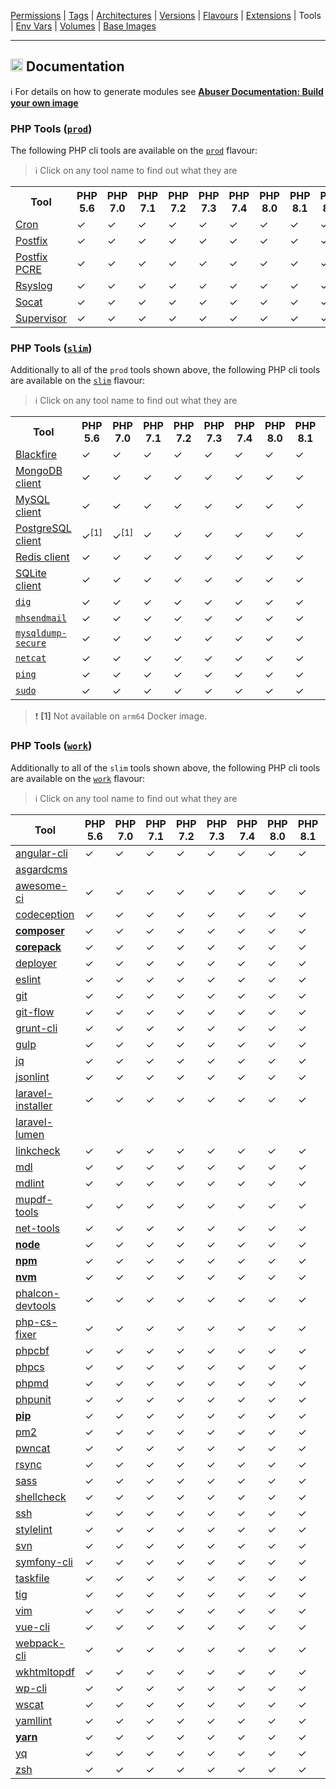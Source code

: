 [Permissions](syncronize-file-permissions.md) |
[Tags](docker-tags.md) |
[Architectures](supported-architectures.md) |
[Versions](php-versions.md) |
[Flavours](flavours.md) |
[Extensions](php-modules.md) |
Tools |
[Env Vars](docker-env-variables.md) |
[Volumes](docker-volumes.md) |
[Base Images](base-images.md)

---

<h2><img name="Documentation" title="Documentation" width="20" src="https://github.com/devilbox/artwork/raw/master/submissions_logo/cytopia/01/png/logo_64_trans.png"> Documentation</h2>


:information_source: For details on how to generate modules see **[Abuser Documentation: Build your own image](../doc/abuser/README.md)**<br/>


### PHP Tools ([`prod`](flavours.md#prod))

The following PHP cli tools are available on the [`prod`](flavours.md#prod) flavour:

> :information_source: Click on any tool name to find out what they are

<table>
 <tr>
   <th>Tool</th>
   <th>PHP 5.6</th>
   <th>PHP 7.0</th>
   <th>PHP 7.1</th>
   <th>PHP 7.2</th>
   <th>PHP 7.3</th>
   <th>PHP 7.4</th>
   <th>PHP 8.0</th>
   <th>PHP 8.1</th>
   <th>PHP 8.2</th>
   <th>PHP 8.3</th>
   <th>PHP 8.4</th>
 </tr>
 <tr>
  <td><a target="_blank" href="https://linux.die.net/man/8/cron">Cron</a></td>
  <td class="tool_prod_cron_5.6">✓</td>
  <td class="tool_prod_cron_7.0">✓</td>
  <td class="tool_prod_cron_7.1">✓</td>
  <td class="tool_prod_cron_7.2">✓</td>
  <td class="tool_prod_cron_7.3">✓</td>
  <td class="tool_prod_cron_7.4">✓</td>
  <td class="tool_prod_cron_8.0">✓</td>
  <td class="tool_prod_cron_8.1">✓</td>
  <td class="tool_prod_cron_8.2">✓</td>
  <td class="tool_prod_cron_8.3">✓</td>
  <td class="tool_prod_cron_8.4">✓</td>
 </tr>
 <tr>
  <td><a target="_blank" href="http://www.postfix.org/">Postfix</a></td>
  <td class="tool_prod_postfix_5.6">✓</td>
  <td class="tool_prod_postfix_7.0">✓</td>
  <td class="tool_prod_postfix_7.1">✓</td>
  <td class="tool_prod_postfix_7.2">✓</td>
  <td class="tool_prod_postfix_7.3">✓</td>
  <td class="tool_prod_postfix_7.4">✓</td>
  <td class="tool_prod_postfix_8.0">✓</td>
  <td class="tool_prod_postfix_8.1">✓</td>
  <td class="tool_prod_postfix_8.2">✓</td>
  <td class="tool_prod_postfix_8.3">✓</td>
  <td class="tool_prod_postfix_8.4">✓</td>
 </tr>
 <tr>
  <td><a target="_blank" href="http://www.postfix.org/pcre_table.5.html">Postfix PCRE</a></td>
  <td class="tool_prod_postfix_pcre_5.6">✓</td>
  <td class="tool_prod_postfix_pcre_7.0">✓</td>
  <td class="tool_prod_postfix_pcre_7.1">✓</td>
  <td class="tool_prod_postfix_pcre_7.2">✓</td>
  <td class="tool_prod_postfix_pcre_7.3">✓</td>
  <td class="tool_prod_postfix_pcre_7.4">✓</td>
  <td class="tool_prod_postfix_pcre_8.0">✓</td>
  <td class="tool_prod_postfix_pcre_8.1">✓</td>
  <td class="tool_prod_postfix_pcre_8.2">✓</td>
  <td class="tool_prod_postfix_pcre_8.3">✓</td>
  <td class="tool_prod_postfix_pcre_8.4">✓</td>
 </tr>
 <tr>
  <td><a target="_blank" href="https://www.rsyslog.com/">Rsyslog</a></td>
  <td class="tool_prod_rsyslog_5.6">✓</td>
  <td class="tool_prod_rsyslog_7.0">✓</td>
  <td class="tool_prod_rsyslog_7.1">✓</td>
  <td class="tool_prod_rsyslog_7.2">✓</td>
  <td class="tool_prod_rsyslog_7.3">✓</td>
  <td class="tool_prod_rsyslog_7.4">✓</td>
  <td class="tool_prod_rsyslog_8.0">✓</td>
  <td class="tool_prod_rsyslog_8.1">✓</td>
  <td class="tool_prod_rsyslog_8.2">✓</td>
  <td class="tool_prod_rsyslog_8.3">✓</td>
  <td class="tool_prod_rsyslog_8.4">✓</td>
 </tr>
 <tr>
  <td><a target="_blank" href="http://www.dest-unreach.org/socat/">Socat</a></td>
  <td class="tool_prod_socat_5.6">✓</td>
  <td class="tool_prod_socat_7.0">✓</td>
  <td class="tool_prod_socat_7.1">✓</td>
  <td class="tool_prod_socat_7.2">✓</td>
  <td class="tool_prod_socat_7.3">✓</td>
  <td class="tool_prod_socat_7.4">✓</td>
  <td class="tool_prod_socat_8.0">✓</td>
  <td class="tool_prod_socat_8.1">✓</td>
  <td class="tool_prod_socat_8.2">✓</td>
  <td class="tool_prod_socat_8.3">✓</td>
  <td class="tool_prod_socat_8.4">✓</td>
 </tr>
 <tr>
  <td><a target="_blank" href="http://supervisord.org/">Supervisor</a></td>
  <td class="tool_prod_supervisor_5.6">✓</td>
  <td class="tool_prod_supervisor_7.0">✓</td>
  <td class="tool_prod_supervisor_7.1">✓</td>
  <td class="tool_prod_supervisor_7.2">✓</td>
  <td class="tool_prod_supervisor_7.3">✓</td>
  <td class="tool_prod_supervisor_7.4">✓</td>
  <td class="tool_prod_supervisor_8.0">✓</td>
  <td class="tool_prod_supervisor_8.1">✓</td>
  <td class="tool_prod_supervisor_8.2">✓</td>
  <td class="tool_prod_supervisor_8.3">✓</td>
  <td class="tool_prod_supervisor_8.4">✓</td>
 </tr>
</table>


### PHP Tools ([`slim`](flavours.md#slim))

Additionally to all of the `prod` tools shown above, the following PHP cli tools are available on the [`slim`](flavours.md#slim) flavour:

> :information_source: Click on any tool name to find out what they are

<table>
 <tr>
   <th>Tool</th>
   <th>PHP 5.6</th>
   <th>PHP 7.0</th>
   <th>PHP 7.1</th>
   <th>PHP 7.2</th>
   <th>PHP 7.3</th>
   <th>PHP 7.4</th>
   <th>PHP 8.0</th>
   <th>PHP 8.1</th>
   <th>PHP 8.2</th>
   <th>PHP 8.3</th>
   <th>PHP 8.4</th>
 </tr>
 <tr>
  <td><a target="_blank" href="https://blackfire.io/docs/introduction">Blackfire</a></td>
  <td class="tool_slim_blackfire_5.6">✓</td>
  <td class="tool_slim_blackfire_7.0">✓</td>
  <td class="tool_slim_blackfire_7.1">✓</td>
  <td class="tool_slim_blackfire_7.2">✓</td>
  <td class="tool_slim_blackfire_7.3">✓</td>
  <td class="tool_slim_blackfire_7.4">✓</td>
  <td class="tool_slim_blackfire_8.0">✓</td>
  <td class="tool_slim_blackfire_8.1">✓</td>
  <td class="tool_slim_blackfire_8.2">✓</td>
  <td class="tool_slim_blackfire_8.3">✓</td>
  <td class="tool_slim_blackfire_8.4">✓</td>
 </tr>
 <tr>
  <td><a target="_blank" href="https://www.mongodb.com/docs/v4.4/mongo/">MongoDB client</a></td>
  <td class="tool_slim_mongo_5.6">✓</td>
  <td class="tool_slim_mongo_7.0">✓</td>
  <td class="tool_slim_mongo_7.1">✓</td>
  <td class="tool_slim_mongo_7.2">✓</td>
  <td class="tool_slim_mongo_7.3">✓</td>
  <td class="tool_slim_mongo_7.4">✓</td>
  <td class="tool_slim_mongo_8.0">✓</td>
  <td class="tool_slim_mongo_8.1">✓</td>
  <td class="tool_slim_mongo_8.2">✓</td>
  <td class="tool_slim_mongo_8.3">✓</td>
  <td class="tool_slim_mongo_8.4">✓</td>
 </tr>
 <tr>
  <td><a target="_blank" href="https://dev.mysql.com/doc/refman/8.0/en/mysql.html">MySQL client</a></td>
  <td class="tool_slim_mysql_5.6">✓</td>
  <td class="tool_slim_mysql_7.0">✓</td>
  <td class="tool_slim_mysql_7.1">✓</td>
  <td class="tool_slim_mysql_7.2">✓</td>
  <td class="tool_slim_mysql_7.3">✓</td>
  <td class="tool_slim_mysql_7.4">✓</td>
  <td class="tool_slim_mysql_8.0">✓</td>
  <td class="tool_slim_mysql_8.1">✓</td>
  <td class="tool_slim_mysql_8.2">✓</td>
  <td class="tool_slim_mysql_8.3">✓</td>
  <td class="tool_slim_mysql_8.4">✓</td>
 </tr>
 <tr>
  <td><a target="_blank" href="https://www.postgresql.org/docs/current/reference-client.html">PostgreSQL client</a></td>
  <td class="tool_slim_pgsql_5.6">✓<sup>[1]</sup></td>
  <td class="tool_slim_pgsql_7.0">✓<sup>[1]</sup></td>
  <td class="tool_slim_pgsql_7.1">✓</td>
  <td class="tool_slim_pgsql_7.2">✓</td>
  <td class="tool_slim_pgsql_7.3">✓</td>
  <td class="tool_slim_pgsql_7.4">✓</td>
  <td class="tool_slim_pgsql_8.0">✓</td>
  <td class="tool_slim_pgsql_8.1">✓</td>
  <td class="tool_slim_pgsql_8.2">✓</td>
  <td class="tool_slim_pgsql_8.3">✓</td>
  <td class="tool_slim_pgsql_8.4">✓</td>
 </tr>
 <tr>
  <td><a target="_blank" href="https://redis.io/docs/manual/cli/">Redis client</a></td>
  <td class="tool_slim_redis_5.6">✓</td>
  <td class="tool_slim_redis_7.0">✓</td>
  <td class="tool_slim_redis_7.1">✓</td>
  <td class="tool_slim_redis_7.2">✓</td>
  <td class="tool_slim_redis_7.3">✓</td>
  <td class="tool_slim_redis_7.4">✓</td>
  <td class="tool_slim_redis_8.0">✓</td>
  <td class="tool_slim_redis_8.1">✓</td>
  <td class="tool_slim_redis_8.2">✓</td>
  <td class="tool_slim_redis_8.3">✓</td>
  <td class="tool_slim_redis_8.4">✓</td>
 </tr>
 <tr>
  <td><a target="_blank" href="https://www.sqlite.org/cli.html">SQLite client</a></td>
  <td class="tool_slim_sqlite_5.6">✓</td>
  <td class="tool_slim_sqlite_7.0">✓</td>
  <td class="tool_slim_sqlite_7.1">✓</td>
  <td class="tool_slim_sqlite_7.2">✓</td>
  <td class="tool_slim_sqlite_7.3">✓</td>
  <td class="tool_slim_sqlite_7.4">✓</td>
  <td class="tool_slim_sqlite_8.0">✓</td>
  <td class="tool_slim_sqlite_8.1">✓</td>
  <td class="tool_slim_sqlite_8.2">✓</td>
  <td class="tool_slim_sqlite_8.3">✓</td>
  <td class="tool_slim_sqlite_8.4">✓</td>
 </tr>
 <tr>
  <td><a target="_blank" href="https://linux.die.net/man/1/dig"><code>dig</code></a></td>
  <td class="tool_slim_dig_5.6">✓</td>
  <td class="tool_slim_dig_7.0">✓</td>
  <td class="tool_slim_dig_7.1">✓</td>
  <td class="tool_slim_dig_7.2">✓</td>
  <td class="tool_slim_dig_7.3">✓</td>
  <td class="tool_slim_dig_7.4">✓</td>
  <td class="tool_slim_dig_8.0">✓</td>
  <td class="tool_slim_dig_8.1">✓</td>
  <td class="tool_slim_dig_8.2">✓</td>
  <td class="tool_slim_dig_8.3">✓</td>
  <td class="tool_slim_dig_8.4">✓</td>
 </tr>
 <tr>
  <td><a target="_blank" href="https://github.com/devilbox/mhsendmail/"><code>mhsendmail</code></a></td>
  <td class="tool_slim_mhsendmail_5.6">✓</td>
  <td class="tool_slim_mhsendmail_7.0">✓</td>
  <td class="tool_slim_mhsendmail_7.1">✓</td>
  <td class="tool_slim_mhsendmail_7.2">✓</td>
  <td class="tool_slim_mhsendmail_7.3">✓</td>
  <td class="tool_slim_mhsendmail_7.4">✓</td>
  <td class="tool_slim_mhsendmail_8.0">✓</td>
  <td class="tool_slim_mhsendmail_8.1">✓</td>
  <td class="tool_slim_mhsendmail_8.2">✓</td>
  <td class="tool_slim_mhsendmail_8.3">✓</td>
  <td class="tool_slim_mhsendmail_8.4">✓</td>
 </tr>
 <tr>
  <td><a target="_blank" href="https://mysqldump-secure.org/"><code>mysqldump-secure</code></a></td>
  <td class="tool_slim_mysqldump_secure_5.6">✓</td>
  <td class="tool_slim_mysqldump_secure_7.0">✓</td>
  <td class="tool_slim_mysqldump_secure_7.1">✓</td>
  <td class="tool_slim_mysqldump_secure_7.2">✓</td>
  <td class="tool_slim_mysqldump_secure_7.3">✓</td>
  <td class="tool_slim_mysqldump_secure_7.4">✓</td>
  <td class="tool_slim_mysqldump_secure_8.0">✓</td>
  <td class="tool_slim_mysqldump_secure_8.1">✓</td>
  <td class="tool_slim_mysqldump_secure_8.2">✓</td>
  <td class="tool_slim_mysqldump_secure_8.3">✓</td>
  <td class="tool_slim_mysqldump_secure_8.4">✓</td>
 </tr>
 <tr>
  <td><a target="_blank" href="https://linux.die.net/man/1/nc"><code>netcat</code></a></td>
  <td class="tool_slim_netcat_5.6">✓</td>
  <td class="tool_slim_netcat_7.0">✓</td>
  <td class="tool_slim_netcat_7.1">✓</td>
  <td class="tool_slim_netcat_7.2">✓</td>
  <td class="tool_slim_netcat_7.3">✓</td>
  <td class="tool_slim_netcat_7.4">✓</td>
  <td class="tool_slim_netcat_8.0">✓</td>
  <td class="tool_slim_netcat_8.1">✓</td>
  <td class="tool_slim_netcat_8.2">✓</td>
  <td class="tool_slim_netcat_8.3">✓</td>
  <td class="tool_slim_netcat_8.4">✓</td>
 </tr>
 <tr>
  <td><a target="_blank" href="https://linux.die.net/man/8/ping"><code>ping</code></a></td>
  <td class="tool_slim_ping_5.6">✓</td>
  <td class="tool_slim_ping_7.0">✓</td>
  <td class="tool_slim_ping_7.1">✓</td>
  <td class="tool_slim_ping_7.2">✓</td>
  <td class="tool_slim_ping_7.3">✓</td>
  <td class="tool_slim_ping_7.4">✓</td>
  <td class="tool_slim_ping_8.0">✓</td>
  <td class="tool_slim_ping_8.1">✓</td>
  <td class="tool_slim_ping_8.2">✓</td>
  <td class="tool_slim_ping_8.3">✓</td>
  <td class="tool_slim_ping_8.4">✓</td>
 </tr>
 <tr>
  <td><a target="_blank" href="https://linux.die.net/man/8/sudo"><code>sudo</code></a></td>
  <td class="tool_slim_ping_5.6">✓</td>
  <td class="tool_slim_ping_7.0">✓</td>
  <td class="tool_slim_ping_7.1">✓</td>
  <td class="tool_slim_ping_7.2">✓</td>
  <td class="tool_slim_ping_7.3">✓</td>
  <td class="tool_slim_ping_7.4">✓</td>
  <td class="tool_slim_ping_8.0">✓</td>
  <td class="tool_slim_ping_8.1">✓</td>
  <td class="tool_slim_ping_8.2">✓</td>
  <td class="tool_slim_ping_8.3">✓</td>
  <td class="tool_slim_ping_8.4">✓</td>
 </tr>
</table>

> :exclamation: **\[1\]** Not available on `arm64` Docker image.


### PHP Tools ([`work`](flavours.md#work))

Additionally to all of the `slim` tools shown above, the following PHP cli tools are available on the [`work`](flavours.md#work) flavour:

> :information_source: Click on any tool name to find out what they are


<!-- TOOLS_WORK_START -->

| Tool                                       | PHP 5.6 | PHP 7.0 | PHP 7.1 | PHP 7.2 | PHP 7.3 | PHP 7.4 | PHP 8.0 | PHP 8.1 | PHP 8.2 | PHP 8.3 | PHP 8.4 |
|--------------------------------------------|---------|---------|---------|---------|---------|---------|---------|---------|---------|---------|---------|
| [angular-cli][lnk_angular-cli]             |    ✓    |    ✓    |    ✓    |    ✓    |    ✓    |    ✓    |    ✓    |    ✓    |    ✓    |    ✓    |    ✓    |
| [asgardcms][lnk_asgardcms]                 |         |         |         |         |         |         |         |         |         |         |         |
| [awesome-ci][lnk_awesome-ci]               |    ✓    |    ✓    |    ✓    |    ✓    |    ✓    |    ✓    |    ✓    |    ✓    |    ✓    |    ✓    |    ✓    |
| [codeception][lnk_codeception]             |    ✓    |    ✓    |    ✓    |    ✓    |    ✓    |    ✓    |    ✓    |    ✓    |    ✓    |    ✓    |    ✓    |
| [**composer**][lnk_**composer**]           |    ✓    |    ✓    |    ✓    |    ✓    |    ✓    |    ✓    |    ✓    |    ✓    |    ✓    |    ✓    |    ✓    |
| [**corepack**][lnk_**corepack**]           |    ✓    |    ✓    |    ✓    |    ✓    |    ✓    |    ✓    |    ✓    |    ✓    |    ✓    |    ✓    |    ✓    |
| [deployer][lnk_deployer]                   |    ✓    |    ✓    |    ✓    |    ✓    |    ✓    |    ✓    |    ✓    |    ✓    |    ✓    |    ✓    |    ✓    |
| [eslint][lnk_eslint]                       |    ✓    |    ✓    |    ✓    |    ✓    |    ✓    |    ✓    |    ✓    |    ✓    |    ✓    |    ✓    |    ✓    |
| [git][lnk_git]                             |    ✓    |    ✓    |    ✓    |    ✓    |    ✓    |    ✓    |    ✓    |    ✓    |    ✓    |    ✓    |    ✓    |
| [git-flow][lnk_git-flow]                   |    ✓    |    ✓    |    ✓    |    ✓    |    ✓    |    ✓    |    ✓    |    ✓    |    ✓    |    ✓    |    ✓    |
| [grunt-cli][lnk_grunt-cli]                 |    ✓    |    ✓    |    ✓    |    ✓    |    ✓    |    ✓    |    ✓    |    ✓    |    ✓    |    ✓    |    ✓    |
| [gulp][lnk_gulp]                           |    ✓    |    ✓    |    ✓    |    ✓    |    ✓    |    ✓    |    ✓    |    ✓    |    ✓    |    ✓    |    ✓    |
| [jq][lnk_jq]                               |    ✓    |    ✓    |    ✓    |    ✓    |    ✓    |    ✓    |    ✓    |    ✓    |    ✓    |    ✓    |    ✓    |
| [jsonlint][lnk_jsonlint]                   |    ✓    |    ✓    |    ✓    |    ✓    |    ✓    |    ✓    |    ✓    |    ✓    |    ✓    |    ✓    |    ✓    |
| [laravel-installer][lnk_laravel-installer] |    ✓    |    ✓    |    ✓    |    ✓    |    ✓    |    ✓    |    ✓    |    ✓    |    ✓    |    ✓    |    ✓    |
| [laravel-lumen][lnk_laravel-lumen]         |         |         |         |         |         |         |         |         |         |         |         |
| [linkcheck][lnk_linkcheck]                 |    ✓    |    ✓    |    ✓    |    ✓    |    ✓    |    ✓    |    ✓    |    ✓    |    ✓    |    ✓    |    ✓    |
| [mdl][lnk_mdl]                             |    ✓    |    ✓    |    ✓    |    ✓    |    ✓    |    ✓    |    ✓    |    ✓    |    ✓    |    ✓    |    ✓    |
| [mdlint][lnk_mdlint]                       |    ✓    |    ✓    |    ✓    |    ✓    |    ✓    |    ✓    |    ✓    |    ✓    |    ✓    |    ✓    |    ✓    |
| [mupdf-tools][lnk_mupdf-tools]             |    ✓    |    ✓    |    ✓    |    ✓    |    ✓    |    ✓    |    ✓    |    ✓    |    ✓    |    ✓    |    ✓    |
| [net-tools][lnk_net-tools]                 |    ✓    |    ✓    |    ✓    |    ✓    |    ✓    |    ✓    |    ✓    |    ✓    |    ✓    |    ✓    |    ✓    |
| [**node**][lnk_**node**]                   |    ✓    |    ✓    |    ✓    |    ✓    |    ✓    |    ✓    |    ✓    |    ✓    |    ✓    |    ✓    |    ✓    |
| [**npm**][lnk_**npm**]                     |    ✓    |    ✓    |    ✓    |    ✓    |    ✓    |    ✓    |    ✓    |    ✓    |    ✓    |    ✓    |    ✓    |
| [**nvm**][lnk_**nvm**]                     |    ✓    |    ✓    |    ✓    |    ✓    |    ✓    |    ✓    |    ✓    |    ✓    |    ✓    |    ✓    |    ✓    |
| [phalcon-devtools][lnk_phalcon-devtools]   |    ✓    |    ✓    |    ✓    |    ✓    |    ✓    |    ✓    |    ✓    |    ✓    |         |         |         |
| [php-cs-fixer][lnk_php-cs-fixer]           |    ✓    |    ✓    |    ✓    |    ✓    |    ✓    |    ✓    |    ✓    |    ✓    |    ✓    |    ✓    |    ✓    |
| [phpcbf][lnk_phpcbf]                       |    ✓    |    ✓    |    ✓    |    ✓    |    ✓    |    ✓    |    ✓    |    ✓    |    ✓    |    ✓    |    ✓    |
| [phpcs][lnk_phpcs]                         |    ✓    |    ✓    |    ✓    |    ✓    |    ✓    |    ✓    |    ✓    |    ✓    |    ✓    |    ✓    |    ✓    |
| [phpmd][lnk_phpmd]                         |    ✓    |    ✓    |    ✓    |    ✓    |    ✓    |    ✓    |    ✓    |    ✓    |    ✓    |    ✓    |    ✓    |
| [phpunit][lnk_phpunit]                     |    ✓    |    ✓    |    ✓    |    ✓    |    ✓    |    ✓    |    ✓    |    ✓    |    ✓    |    ✓    |    ✓    |
| [**pip**][lnk_**pip**]                     |    ✓    |    ✓    |    ✓    |    ✓    |    ✓    |    ✓    |    ✓    |    ✓    |    ✓    |    ✓    |    ✓    |
| [pm2][lnk_pm2]                             |    ✓    |    ✓    |    ✓    |    ✓    |    ✓    |    ✓    |    ✓    |    ✓    |    ✓    |    ✓    |    ✓    |
| [pwncat][lnk_pwncat]                       |    ✓    |    ✓    |    ✓    |    ✓    |    ✓    |    ✓    |    ✓    |    ✓    |    ✓    |    ✓    |    ✓    |
| [rsync][lnk_rsync]                         |    ✓    |    ✓    |    ✓    |    ✓    |    ✓    |    ✓    |    ✓    |    ✓    |    ✓    |    ✓    |    ✓    |
| [sass][lnk_sass]                           |    ✓    |    ✓    |    ✓    |    ✓    |    ✓    |    ✓    |    ✓    |    ✓    |    ✓    |    ✓    |    ✓    |
| [shellcheck][lnk_shellcheck]               |    ✓    |    ✓    |    ✓    |    ✓    |    ✓    |    ✓    |    ✓    |    ✓    |    ✓    |    ✓    |    ✓    |
| [ssh][lnk_ssh]                             |    ✓    |    ✓    |    ✓    |    ✓    |    ✓    |    ✓    |    ✓    |    ✓    |    ✓    |    ✓    |    ✓    |
| [stylelint][lnk_stylelint]                 |    ✓    |    ✓    |    ✓    |    ✓    |    ✓    |    ✓    |    ✓    |    ✓    |    ✓    |    ✓    |    ✓    |
| [svn][lnk_svn]                             |    ✓    |    ✓    |    ✓    |    ✓    |    ✓    |    ✓    |    ✓    |    ✓    |    ✓    |    ✓    |    ✓    |
| [symfony-cli][lnk_symfony-cli]             |    ✓    |    ✓    |    ✓    |    ✓    |    ✓    |    ✓    |    ✓    |    ✓    |    ✓    |    ✓    |    ✓    |
| [taskfile][lnk_taskfile]                   |    ✓    |    ✓    |    ✓    |    ✓    |    ✓    |    ✓    |    ✓    |    ✓    |    ✓    |    ✓    |    ✓    |
| [tig][lnk_tig]                             |    ✓    |    ✓    |    ✓    |    ✓    |    ✓    |    ✓    |    ✓    |    ✓    |    ✓    |    ✓    |    ✓    |
| [vim][lnk_vim]                             |    ✓    |    ✓    |    ✓    |    ✓    |    ✓    |    ✓    |    ✓    |    ✓    |    ✓    |    ✓    |    ✓    |
| [vue-cli][lnk_vue-cli]                     |    ✓    |    ✓    |    ✓    |    ✓    |    ✓    |    ✓    |    ✓    |    ✓    |    ✓    |    ✓    |    ✓    |
| [webpack-cli][lnk_webpack-cli]             |    ✓    |    ✓    |    ✓    |    ✓    |    ✓    |    ✓    |    ✓    |    ✓    |    ✓    |    ✓    |    ✓    |
| [wkhtmltopdf][lnk_wkhtmltopdf]             |    ✓    |    ✓    |    ✓    |    ✓    |    ✓    |    ✓    |    ✓    |    ✓    |    ✓    |    ✓    |    ✓    |
| [wp-cli][lnk_wp-cli]                       |    ✓    |    ✓    |    ✓    |    ✓    |    ✓    |    ✓    |    ✓    |    ✓    |    ✓    |    ✓    |    ✓    |
| [wscat][lnk_wscat]                         |    ✓    |    ✓    |    ✓    |    ✓    |    ✓    |    ✓    |    ✓    |    ✓    |    ✓    |    ✓    |    ✓    |
| [yamllint][lnk_yamllint]                   |    ✓    |    ✓    |    ✓    |    ✓    |    ✓    |    ✓    |    ✓    |    ✓    |    ✓    |    ✓    |    ✓    |
| [**yarn**][lnk_**yarn**]                   |    ✓    |    ✓    |    ✓    |    ✓    |    ✓    |    ✓    |    ✓    |    ✓    |    ✓    |    ✓    |    ✓    |
| [yq][lnk_yq]                               |    ✓    |    ✓    |    ✓    |    ✓    |    ✓    |    ✓    |    ✓    |    ✓    |    ✓    |    ✓    |    ✓    |
| [zsh][lnk_zsh]                             |    ✓    |    ✓    |    ✓    |    ✓    |    ✓    |    ✓    |    ✓    |    ✓    |    ✓    |    ✓    |    ✓    |

[lnk_angular-cli]: ../php_tools/angular-cli
[lnk_asgardcms]: ../php_tools/asgardcms
[lnk_awesome-ci]: ../php_tools/awesome-ci
[lnk_codeception]: ../php_tools/codeception
[lnk_**composer**]: https://getcomposer.org/
[lnk_**corepack**]: https://nodejs.org/api/corepack.html
[lnk_deployer]: ../php_tools/deployer
[lnk_eslint]: ../php_tools/eslint
[lnk_git]: ../php_tools/git
[lnk_git-flow]: ../php_tools/git-flow
[lnk_grunt-cli]: ../php_tools/grunt-cli
[lnk_gulp]: ../php_tools/gulp
[lnk_jq]: ../php_tools/jq
[lnk_jsonlint]: ../php_tools/jsonlint
[lnk_laravel-installer]: ../php_tools/laravel-installer
[lnk_laravel-lumen]: ../php_tools/laravel-lumen
[lnk_linkcheck]: ../php_tools/linkcheck
[lnk_mdl]: ../php_tools/mdl
[lnk_mdlint]: ../php_tools/mdlint
[lnk_mupdf-tools]: ../php_tools/mupdf-tools
[lnk_net-tools]: ../php_tools/net-tools
[lnk_**node**]: https://nodejs.org/en/
[lnk_**npm**]: https://nodejs.org/en/knowledge/getting-started/npm/what-is-npm/
[lnk_**nvm**]: https://github.com/nvm-sh/nvm
[lnk_phalcon-devtools]: ../php_tools/phalcon-devtools
[lnk_php-cs-fixer]: ../php_tools/php-cs-fixer
[lnk_phpcbf]: ../php_tools/phpcbf
[lnk_phpcs]: ../php_tools/phpcs
[lnk_phpmd]: ../php_tools/phpmd
[lnk_phpunit]: ../php_tools/phpunit
[lnk_**pip**]: https://pypi.org/
[lnk_pm2]: ../php_tools/pm2
[lnk_pwncat]: ../php_tools/pwncat
[lnk_rsync]: ../php_tools/rsync
[lnk_sass]: ../php_tools/sass
[lnk_shellcheck]: ../php_tools/shellcheck
[lnk_ssh]: ../php_tools/ssh
[lnk_stylelint]: ../php_tools/stylelint
[lnk_svn]: ../php_tools/svn
[lnk_symfony-cli]: ../php_tools/symfony-cli
[lnk_taskfile]: ../php_tools/taskfile
[lnk_tig]: ../php_tools/tig
[lnk_vim]: ../php_tools/vim
[lnk_vue-cli]: ../php_tools/vue-cli
[lnk_webpack-cli]: ../php_tools/webpack-cli
[lnk_wkhtmltopdf]: ../php_tools/wkhtmltopdf
[lnk_wp-cli]: ../php_tools/wp-cli
[lnk_wscat]: ../php_tools/wscat
[lnk_yamllint]: ../php_tools/yamllint
[lnk_**yarn**]: https://yarnpkg.com/cli/install
[lnk_yq]: ../php_tools/yq
[lnk_zsh]: ../php_tools/zsh

<!-- TOOLS_WORK_END -->
